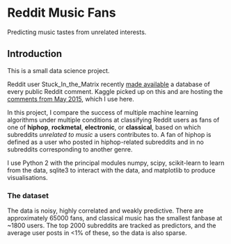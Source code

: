 # Reddit Music Fans

Predicting music tastes from unrelated interests.

## Introduction

This is a small data science project.

Reddit user Stuck_In_the_Matrix recently [made available](https://www.reddit.com/r/datasets/comments/3bxlg7/i_have_every_publicly_available_reddit_comment/) a database of every public Reddit comment. Kaggle picked up on this and are hosting the [comments from May 2015](https://www.kaggle.com/c/reddit-comments-may-2015), which I use here.

In this project, I compare the success of multiple machine learning algorithms under multiple conditions at classifying Reddit users as fans of one of **hiphop**, **rockmetal**, **electronic**, or **classical**, based on which subreddits _unrelated to music_ a users contributes to. A fan of hiphop is defined as a user who posted in hiphop-related subreddits and in no subreddits corresponding to another genre.

I use Python 2 with the principal modules numpy, scipy, scikit-learn to learn from the data, sqlite3 to interact with the data, and matplotlib to produce visualisations.

### The dataset

The data is noisy, highly correlated and weakly predictive. There are approximately 65000 fans, and classical music has the smallest fanbase at ~1800 users. The top 2000 subreddits are tracked as predictors, and the average user posts in <1% of these, so the data is also sparse.
